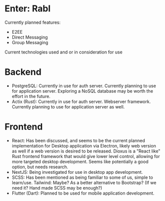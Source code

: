 # Enter: Rabl

Currently planned features:
- E2EE
- Direct Messaging
- Group Messaging

Current technologies used and or in consideration for use

# Backend
* PostgreSQL: Currently in use for auth server. Currently planning to use for application server. Exploring a NoSQL database may be worth the effort in the future.
* Actix (Rust): Currently in use for auth server. Webserver framework. Currently planning to use for application server as well.

# Frontend
* React: Has been discussed, and seems to be the current planned implementation for Desktop application via Electron, likely web version as well if a web version is desired to be released. Dioxus is a "React like" Rust frontend framework that would give lower level control, allowing for more targeted desktop development. Seems like potentially a good option, but needs research.
* NextJS: Being investigated for use in desktop app development.
* SCSS: Has been mentioned as being familiar to some of us, simple to learn/use.
Tailwind: Maybe? As a better alternative to Bootstrap? (If we need it? Hand made SCSS may be enough?)
* Flutter (Dart): Planned to be used for mobile application development.
